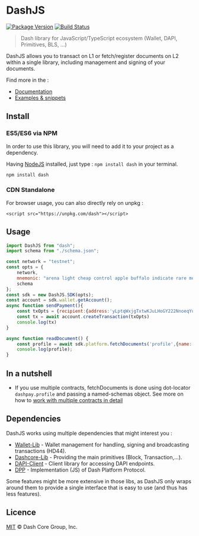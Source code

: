 # DashJS

[![Package Version](https://img.shields.io/github/package-json/v/dashevo/dashjs.svg?&style=flat-square)](https://www.npmjs.org/package/dash)
[![Build Status](https://img.shields.io/travis/com/dashevo/dashjs.svg?branch=master&style=flat-square)](https://travis-ci.com/dashevo/dashjs)

> Dash library for JavaScript/TypeScript ecosystem (Wallet, DAPI, Primitives, BLS, ...)


DashJS allows you to transact on L1 or fetch/register documents on L2 within a single library, including management and signing of your documents.

Find more in the : 
- [Documentation](https://dashevo.github.io/DashJS/#/)
- [Examples & snippets](https://dashevo.github.io/DashJS/#/)

## Install

### ES5/ES6 via NPM

In order to use this library, you will need to add it to your project as a dependency.

Having [NodeJS](https://nodejs.org/) installed, just type : `npm install dash` in your terminal.

```sh
npm install dash
```


### CDN Standalone

For browser usage, you can also directly rely on unpkg : 

```
<script src="https://unpkg.com/dash"></script>
```

## Usage

```js
import DashJS from "dash"; 
import schema from "./schema.json";

const network = "testnet";
const opts = {
    network,
    mnemonic: "arena light cheap control apple buffalo indicate rare motor valid accident isolate",
    schema
};
const sdk = new DashJS.SDK(opts);
const account = sdk.wallet.getAccount();
async function sendPayment(){
    const txOpts = {recipient:{address:'yLptqWxjgTxtwKJuLHoGY222NnoeqYuN8h', amount:0.12}};
    const tx = await account.createTransaction(txOpts)
    console.log(tx)
}

async function readDocument() {
    const profile = await sdk.platform.fetchDocuments('profile',{name:'Bob'})
    console.log(profile);
}
```

## In a nutshell 

- If you use multiple contracts, fetchDocuments is done using dot-locator `dashpay.profile` and passing a named-schemas object.
   See more on how to [work with multiple contracts in detail](https://dashevo.github.io/DashJS/#/getting-started/multiples-schemas)

## Dependencies 

DashJS works using multiple dependencies that might interest you :
- [Wallet-Lib](https://github.com/dashevo/wallet-lib) - Wallet management for handling, signing and broadcasting transactions (HD44).
- [Dashcore-Lib](https://github.com/dashevo/dashcore-lib) - Providing the main primitives (Block, Transaction,...).
- [DAPI-Client](https://github.com/dashevo/dapi-client) - Client library for accessing DAPI endpoints.
- [DPP](https://github.com/dashevo/js-dpp) - Implementation (JS) of Dash Platform Protocol.

Some features might be more extensive in those libs, as DashJS only wraps around them to provide a single interface that is easy to use (and thus has less features).

## Licence

[MIT](/LICENCE) © Dash Core Group, Inc.
